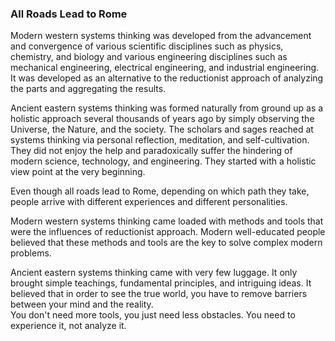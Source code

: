 ### All Roads Lead to Rome

Modern western systems thinking was developed from the advancement and convergence of various scientific 
disciplines such as physics, chemistry, and biology and various engineering disciplines such as mechanical engineering, 
electrical engineering, and industrial engineering. It was developed as an alternative to the reductionist approach of analyzing the parts and aggregating the results.

Ancient eastern systems thinking was formed naturally from ground up as a holistic approach several thousands 
of years ago by simply observing the Universe, the Nature, and the society.  The scholars and sages reached 
at systems thinking via personal reflection, meditation, and self-cultivation. 
They did not enjoy the help and paradoxically suffer the hindering of modern science, technology, and engineering. 
They started with a holistic view point at the very beginning.

Even though all roads lead to Rome, depending on which path they take,  people arrive with different experiences and different personalities.

Modern western systems thinking came loaded with methods and tools that were the influences of reductionist approach. 
Modern well-educated people believed that these methods and tools are the key to solve complex modern problems.

Ancient eastern systems thinking came with very few luggage. It only brought simple teachings, fundamental principles, and intriguing ideas. 
It believed that in order to see the true world, you have to remove barriers between your mind and the reality.  
You don't need more tools, you just need less obstacles. You need to experience it, not analyze it.
